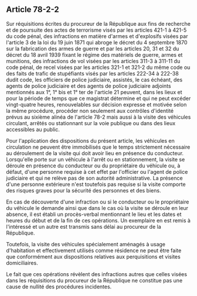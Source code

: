 Article 78-2-2
----
Sur réquisitions écrites du procureur de la République aux fins de recherche et
de poursuite des actes de terrorisme visés par les articles 421-1 à 421-5 du
code pénal, des infractions en matière d'armes et d'explosifs visées par
l'article 3 de la loi du 19 juin 1871 qui abroge le décret du 4 septembre 1870
sur la fabrication des armes de guerre et par les articles 20, 31 et 32 du
décret du 18 avril 1939 fixant le régime des matériels de guerre, armes et
munitions, des infractions de vol visées par les articles 311-3 à 311-11 du code
pénal, de recel visées par les articles 321-1 et 321-2 du même code ou des faits
de trafic de stupéfiants visés par les articles 222-34 à 222-38 dudit code, les
officiers de police judiciaire, assistés, le cas échéant, des agents de police
judiciaire et des agents de police judiciaire adjoints mentionnés aux 1°, 1° bis
et 1° ter de l'article 21 peuvent, dans les lieux et pour la période de temps
que ce magistrat détermine et qui ne peut excéder vingt-quatre heures,
renouvelables sur décision expresse et motivée selon la même procédure, procéder
non seulement aux contrôles d'identité prévus au sixième alinéa de l'article
78-2 mais aussi à la visite des véhicules circulant, arrêtés ou stationnant sur
la voie publique ou dans des lieux accessibles au public.

Pour l'application des dispositions du présent article, les véhicules en
circulation ne peuvent être immobilisés que le temps strictement nécessaire au
déroulement de la visite qui doit avoir lieu en présence du conducteur.
Lorsqu'elle porte sur un véhicule à l'arrêt ou en stationnement, la visite se
déroule en présence du conducteur ou du propriétaire du véhicule ou, à défaut,
d'une personne requise à cet effet par l'officier ou l'agent de police
judiciaire et qui ne relève pas de son autorité administrative. La présence
d'une personne extérieure n'est toutefois pas requise si la visite comporte des
risques graves pour la sécurité des personnes et des biens.

En cas de découverte d'une infraction ou si le conducteur ou le propriétaire du
véhicule le demande ainsi que dans le cas où la visite se déroule en leur
absence, il est établi un procès-verbal mentionnant le lieu et les dates et
heures du début et de la fin de ces opérations. Un exemplaire en est remis à
l'intéressé et un autre est transmis sans délai au procureur de la République.

Toutefois, la visite des véhicules spécialement aménagés à usage d'habitation et
effectivement utilisés comme résidence ne peut être faite que conformément aux
dispositions relatives aux perquisitions et visites domiciliaires.

Le fait que ces opérations révèlent des infractions autres que celles visées
dans les réquisitions du procureur de la République ne constitue pas une cause
de nullité des procédures incidentes.
